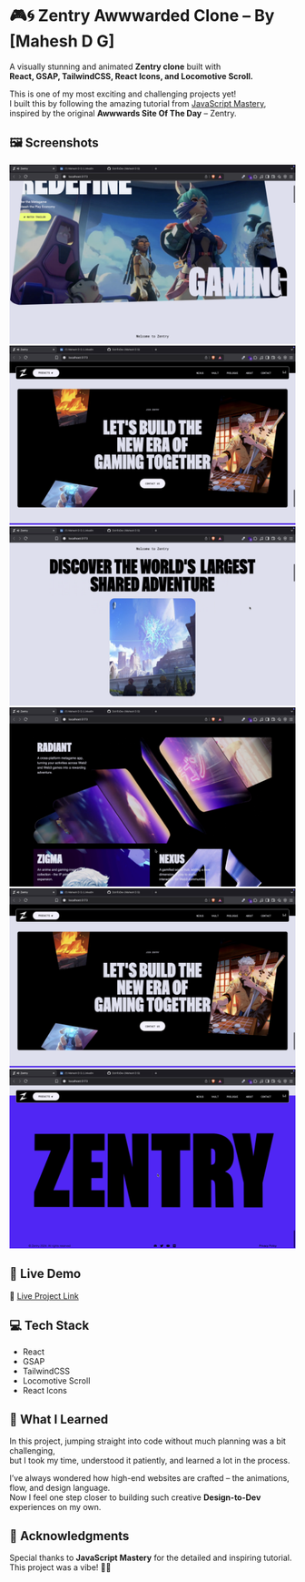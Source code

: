 # 🎮🌀 Zentry Awwwarded Clone – By [Mahesh D G]

A visually stunning and animated **Zentry clone** built with  
**React, GSAP, TailwindCSS, React Icons, and Locomotive Scroll.**

This is one of my most exciting and challenging projects yet!  
I built this by following the amazing tutorial from [JavaScript Mastery]( https://youtu.be/zA9r5zTllx4?si=CAaKTfpzzoPpnffy ), inspired by the original **Awwwards Site Of The Day** – Zentry.

## 🖼️ Screenshots

![Home page](/public/screenshots/home-sc1.png)
![Home page](/public/screenshots/about2.png)
![About Page](/public/screenshots/about-1.png)
![Mobile View](/public/screenshots/features.png)
![About Page](/public/screenshots/about2.png)
![Footer](/public/screenshots/footer-sc.png) 

## 🚀 Live Demo  
🔗 [Live Project Link]( https://zentry-awwwards-seven.vercel.app/ )

## 💻 Tech Stack
- React
- GSAP
- TailwindCSS
- Locomotive Scroll
- React Icons

## 🧠 What I Learned
In this project, jumping straight into code without much planning was a bit challenging,  
but I took my time, understood it patiently, and learned a lot in the process.

I’ve always wondered how high-end websites are crafted – the animations, flow, and design language.  
Now I feel one step closer to building such creative **Design-to-Dev** experiences on my own.

## 🙏 Acknowledgments
Special thanks to **JavaScript Mastery** for the detailed and inspiring tutorial.  
This project was a vibe! 🎨✨
